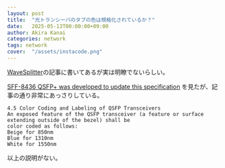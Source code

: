 ```yaml
---
layout: post
title:  "光トランシーバのタブの色は規格化されているか？"
date:   2025-05-13T00:00:00+09:00
author: Akira Kanai
categories: network
tags: network
cover:  "/assets/instacode.png"
---
```


[WaveSplitter](https://www.wavesplitter.jp/index.php/blog/qsfpnotabunose-noshi-yang)の記事に書いてあるが実は明瞭でないらしい。

[SFF-8436 QSFP+ was developed to update this specification](https://www.gigalight.com/downloads/standards/QSFP-MSA.pdf)
を見たが、記事の通り非常にあっさりしている。
```
4.5 Color Coding and Labeling of QSFP Transceivers 
An exposed feature of the QSFP transceiver (a feature or surface extending outside of the bezel) shall be
color coded as follows:
Beige for 850nm
Blue for 1310nm
White for 1550nm
```
以上の説明がない。


